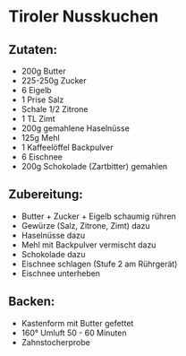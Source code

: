 Tiroler Nusskuchen
===================


Zutaten:
-------------
 * 200g Butter
 * 225-250g Zucker
 * 6 Eigelb
 * 1 Prise Salz
 * Schale 1/2 Zitrone
 * 1 TL Zimt
 * 200g gemahlene Haselnüsse
 * 125g Mehl
 * 1 Kaffeelöffel Backpulver
 * 6 Eischnee
 * 200g Schokolade (Zartbitter) gemahlen


Zubereitung:
-------------
 * Butter + Zucker + Eigelb schaumig rühren
 * Gewürze (Salz, Zitrone, Zimt) dazu
 * Haselnüsse dazu
 * Mehl mit Backpulver vermischt dazu
 * Schokolade dazu
 * Eischnee schlagen (Stufe 2 am Rührgerät)
 * Eischnee unterheben

Backen:
-------------
 * Kastenform mit Butter gefettet
 * 160° Umluft 50 - 60 Minuten
 * Zahnstocherprobe
